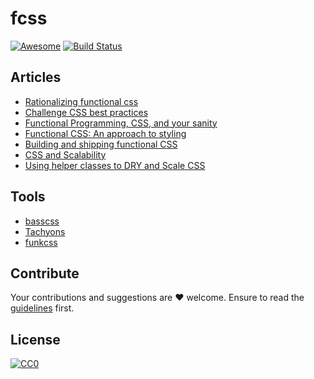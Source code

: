 # fcss

[![Awesome](https://cdn.rawgit.com/sindresorhus/awesome/d7305f38d29fed78fa85652e3a63e154dd8e8829/media/badge.svg)](https://github.com/sindresorhus/awesome) [![Build Status](https://api.travis-ci.org/filipelinhares/awesome-fcss.svg?branch=master)](https://travis-ci.org/filipelinhares/awesome-fcss)

## Articles
- [Rationalizing functional css](https://marcelosomers.com/writing/rationalizing-functional-css/)
- [Challenge CSS best practices](https://www.smashingmagazine.com/2013/10/challenging-css-best-practices-atomic-approach/)
- [Functional Programming, CSS, and your sanity](http://www.jon.gold/2015/07/functional-css/)
- [Functional CSS: An approach to styling](http://baatz.io/posts/functional-css/)
- [Building and shipping functional CSS](https://blog.colepeters.com/building-and-shipping-functional-css/)
- [CSS and Scalability](http://mrmrs.io/writing/2016/03/24/scalable-css/)
- [Using helper classes to DRY and Scale CSS](https://www.sitepoint.com/using-helper-classes-dry-scale-css/)

## Tools
- [basscss](http://www.basscss.com/)
- [Tachyons](http://tachyons.io)
- [funkcss](https://github.com/filipelinhares/funkcss)

## Contribute
Your contributions and suggestions are :heart: welcome. Ensure to read the [guidelines](https://github.com/filipelinhares/awesome-slack/blob/master/CONTRIBUTING.md) first.

## License
[![CC0](https://licensebuttons.net/p/zero/1.0/88x31.png)](https://creativecommons.org/publicdomain/zero/1.0/)

